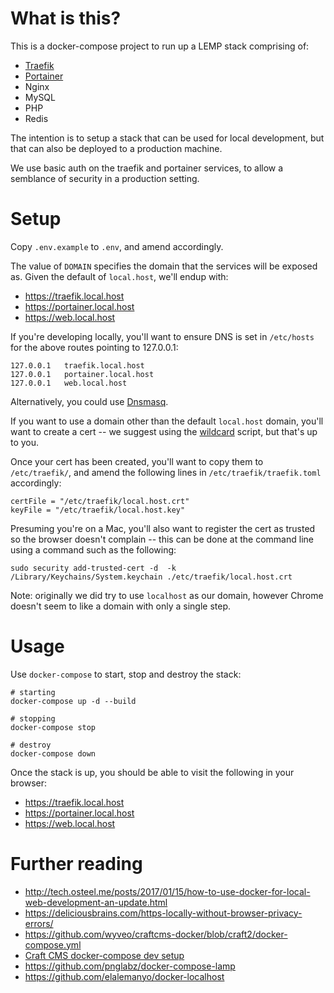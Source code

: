 # What is this?

This is a docker-compose project to run up a LEMP stack comprising of:

* [Traefik](https://docs.traefik.io/)
* [Portainer](https://portainer.readthedocs.io/en/stable/)
* Nginx
* MySQL
* PHP
* Redis

The intention is to setup a stack that can be used for local development, but that can also be deployed to a production machine.

We use basic auth on the traefik and portainer services, to allow a semblance of security in a production setting.


# Setup

Copy `.env.example` to `.env`, and amend accordingly.

The value of `DOMAIN` specifies the domain that the services will be exposed as. Given the default of `local.host`, we'll endup with:

* https://traefik.local.host
* https://portainer.local.host
* https://web.local.host

If you're developing locally, you'll want to ensure DNS is set in `/etc/hosts` for the above routes pointing to 127.0.0.1:

```
127.0.0.1	traefik.local.host
127.0.0.1	portainer.local.host
127.0.0.1	web.local.host
```

Alternatively, you could use [Dnsmasq](https://github.com/elalemanyo/docker-localhost#hosts-file---wildcard-dns-domain-on-mac-os-x).


If you want to use a domain other than the default `local.host` domain, you'll want to create a cert -- we suggest using the [wildcard](https://github.com/jcdarwin/wildcard) script, but that's up to you.

Once your cert has been created, you'll want to copy them to `/etc/traefik/`, and amend the following lines in `/etc/traefik/traefik.toml` accordingly:

    certFile = "/etc/traefik/local.host.crt"
    keyFile = "/etc/traefik/local.host.key"

Presuming you're on a Mac, you'll also want to register the cert as trusted so the browser doesn't complain -- this can be done at the command line using a command such as the following:

    sudo security add-trusted-cert -d  -k /Library/Keychains/System.keychain ./etc/traefik/local.host.crt

Note: originally we did try to use `localhost` as our domain, however Chrome doesn't seem to like a domain with only a single step.


# Usage

Use `docker-compose` to start, stop and destroy the stack:

    # starting
    docker-compose up -d --build

    # stopping
    docker-compose stop

    # destroy
    docker-compose down

Once the stack is up, you should be able to visit the following in your browser:

* https://traefik.local.host
* https://portainer.local.host
* https://web.local.host


# Further reading

* http://tech.osteel.me/posts/2017/01/15/how-to-use-docker-for-local-web-development-an-update.html
* https://deliciousbrains.com/https-locally-without-browser-privacy-errors/
* https://github.com/wyveo/craftcms-docker/blob/craft2/docker-compose.yml
* [Craft CMS docker-compose dev setup](https://gist.github.com/jackmcpickle/59efc98a99c067b08020)
* https://github.com/pnglabz/docker-compose-lamp
* https://github.com/elalemanyo/docker-localhost
